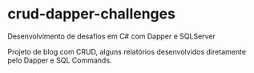 # crud-dapper-challenges
Desenvolvimento de desafios em C# com Dapper e SQLServer

Projeto de blog com CRUD, alguns relatórios desenvolvidos diretamente pelo Dapper e SQL Commands. 
